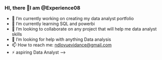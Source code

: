 ### HI, there 👋I am @Experience08


- 🔭 I’m currently working on creating my data analyst portfolio 
- 🌱 I’m currently learning SQL and powerbi
- 👯 I’m looking to collaborate on any project that will help me data analyst skills 
- 🤔 I’m looking for help with anything Data analysis 
- 📫 How to reach me: ndlovuevidance@gmail.com 
- ⚡ aspiring Data Analyst 
-->
